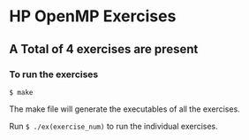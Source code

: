 # HP OpenMP Exercises
## A Total of 4 exercises are present
### To run the exercises
`$ make`

The make file will generate the executables of all the exercises.

Run `$ ./ex(exercise_num)` to run the individual exercises.
